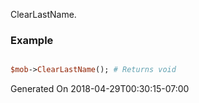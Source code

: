 ClearLastName.
### Example

```perl

$mob->ClearLastName(); # Returns void
```


Generated On 2018-04-29T00:30:15-07:00